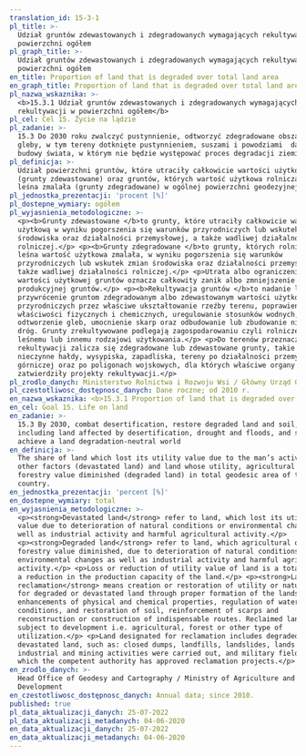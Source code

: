 ```yaml
---
translation_id: 15-3-1
pl_title: >-
  Udział gruntów zdewastowanych i zdegradowanych wymagających rekultywacji w
  powierzchni ogółem
pl_graph_title: >-
  Udział gruntów zdewastowanych i zdegradowanych wymagających rekultywacji w
  powierzchni ogółem
en_title: Proportion of land that is degraded over total land area
en_graph_title: Proportion of land that is degraded over total land area
pl_nazwa_wskaznika: >-
  <b>15.3.1 Udział gruntów zdewastowanych i zdegradowanych wymagających
  rekultywacji w powierzchni ogółem</b>
pl_cel: Cel 15. Życie na lądzie
pl_zadanie: >-
  15.3 Do 2030 roku zwalczyć pustynnienie, odtworzyć zdegradowane obszary i
  gleby, w tym tereny dotknięte pustynnieniem, suszami i powodziami  dążyć do
  budowy świata, w którym nie będzie występować proces degradacji ziemi.
pl_definicja: >-
  Udział powierzchni gruntów, które utraciły całkowicie wartości użytkowe
  (grunty zdewastowane) oraz gruntów, których wartość użytkowa rolnicza lub
  leśna zmalała (grunty zdegradowane) w ogólnej powierzchni geodezyjnej kraju.
pl_jednostka_prezentacji: 'procent [%]'
pl_dostepne_wymiary: ogółem
pl_wyjasnienia_metodologiczne: >-
  <p><b>Grunty zdewastowane </b>to grunty, które utraciły całkowicie wartość
  użytkową w wyniku pogorszenia się warunków przyrodniczych lub wskutek zmian
  środowiska oraz działalności przemysłowej, a także wadliwej działalności
  rolniczej.</p> <p><b>Grunty zdegradowane </b>to grunty, których rolnicza lub
  leśna wartość użytkowa zmalała, w wyniku pogorszenia się warunków
  przyrodniczych lub wskutek zmian środowiska oraz działalności przemysłowej, a
  także wadliwej działalności rolniczej.</p> <p>Utrata albo ograniczenie
  wartości użytkowej gruntów oznacza całkowity zanik albo zmniejszenie zdolności
  produkcyjnej gruntów.</p> <p><b>Rekultywacja gruntów </b>to nadanie lub
  przywrócenie gruntom zdegradowanym albo zdewastowanym wartości użytkowych lub
  przyrodniczych przez właściwe ukształtowanie rzeźby terenu, poprawienie
  właściwości fizycznych i chemicznych, uregulowanie stosunków wodnych,
  odtworzenie gleb, umocnienie skarp oraz odbudowanie lub zbudowanie niezbędnych
  dróg. Grunty zrekultywowane podlegają zagospodarowaniu czyli rolniczemu,
  leśnemu lub innemu rodzajowi użytkowania.</p> <p>Do terenów przeznaczonych do
  rekultywacji zalicza się zdegradowane lub zdewastowane grunty, takie jak:
  nieczynne hałdy, wysypiska, zapadliska, tereny po działalności przemysłowej i
  górniczej oraz po poligonach wojskowych, dla których właściwe organy
  zatwierdziły projekty rekultywacji.</p>
pl_zrodlo_danych: Ministerstwo Rolnictwa i Rozwoju Wsi / Główny Urząd Geodezji i Kartografii
pl_czestotliwosc_dostępnosc_danych: Dane roczne; od 2010 r.
en_nazwa_wskaznika: <b>15.3.1 Proportion of land that is degraded over total land area</b>
en_cel: Goal 15. Life on land
en_zadanie: >-
  15.3 By 2030, combat desertification, restore degraded land and soil,
  including land affected by desertification, drought and floods, and strive to
  achieve a land degradation-neutral world
en_definicja: >-
  The share of land which lost its utility value due to the man’s activities or
  other factors (devastated land) and land whose utility, agricultural or
  forestry value diminished (degraded land) in total geodesic area of the
  country.
en_jednostka_prezentacji: 'percent [%]'
en_dostepne_wymiary: total
en_wyjasnienia_metodologiczne: >-
  <p><strong>Devastated land</strong> refer to land, which lost its utility
  value due to deterioration of natural conditions or environmental changes as
  well as industrial activity and harmful agricultural activity.</p>
  <p><strong>Degraded land</strong> refer to land, which agricultural or
  forestry value diminished, due to deterioration of natural conditions or
  environmental changes as well as industrial activity and harmful agricultural
  activity.</p> <p>Loss or reduction of utility value of land is a total loss or
  a reduction in the production capacity of the land.</p> <p><strong>Land
  reclamation</strong> means creation or restoration of utility or natural value
  for degraded or devastated land through proper formation of the landscape,
  enhancements of physical and chemical properties, regulation of water
  conditions, and restoration of soil, reinforcement of scarps and
  reconstruction or construction of indispensable routes. Reclaimed land is
  subject to development i.e. agricultural, forest or other type of
  utilization.</p> <p>Land designated for reclamation includes degraded or
  devastated land, such as: closed dumps, landfills, landslides, lands on which
  industrial and mining activities were carried out, and military fields for
  which the competent authority has approved reclamation projects.</p>
en_zrodlo_danych: >-
  Head Office of Geodesy and Cartography / Ministry of Agriculture and Rural
  Development
en_czestotliwosc_dostępnosc_danych: Annual data; since 2010.
published: true
pl_data_aktualizacji_danych: 25-07-2022
pl_data_aktualizacji_metadanych: 04-06-2020
en_data_aktualizacji_danych: 25-07-2022
en_data_aktualizacji_metadanych: 04-06-2020
---
```

